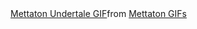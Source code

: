 <div>
  <div class="tenor-gif-embed" data-postid="14583270" data-share-method="host" data-aspect-ratio="1.05611" data-width="100%"><a href="https://tenor.com/view/mettaton-undertale-game-show-news-musical-gif-14583270">Mettaton Undertale GIF</a>from <a href="https://tenor.com/search/mettaton-gifs">Mettaton GIFs</a></div> <script type="text/javascript" async src="https://tenor.com/embed.js"></script>
</div>
